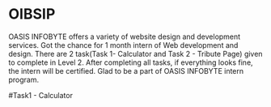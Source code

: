 # OIBSIP
OASIS INFOBYTE offers a variety of website design and development services. Got the chance for 1 month intern of Web development and design. There are 2 task(Task 1- Calculator and Task 2 - Tribute Page) given to complete in Level 2. After completing all tasks, if everything looks fine, the intern will be certified. Glad to be a part of OASIS INFOBYTE intern program.

#Task1 - Calculator
